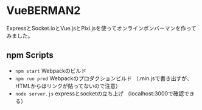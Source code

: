 # VueBERMAN2

ExpressとSocket.ioとVue.jsとPixi.jsを使ってオンラインボンバーマンを作ってみました。

## npm Scripts

+ `npm start`
    Webpackのビルド
+ `npm run prod`
    Webpackのプロダクションビルド
    （.min.jsで書き出すが、HTMLからはリンクが貼ってないので注意）
+ `node server.js`
    expressとsocketの立ち上げ
    （localhost:3000で確認できる）

